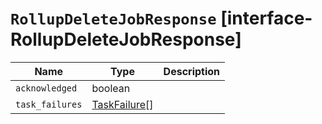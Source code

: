 # `RollupDeleteJobResponse` [interface-RollupDeleteJobResponse]

| Name | Type | Description |
| - | - | - |
| `acknowledged` | boolean | &nbsp; |
| `task_failures` | [TaskFailure](./TaskFailure.md)[] | &nbsp; |
